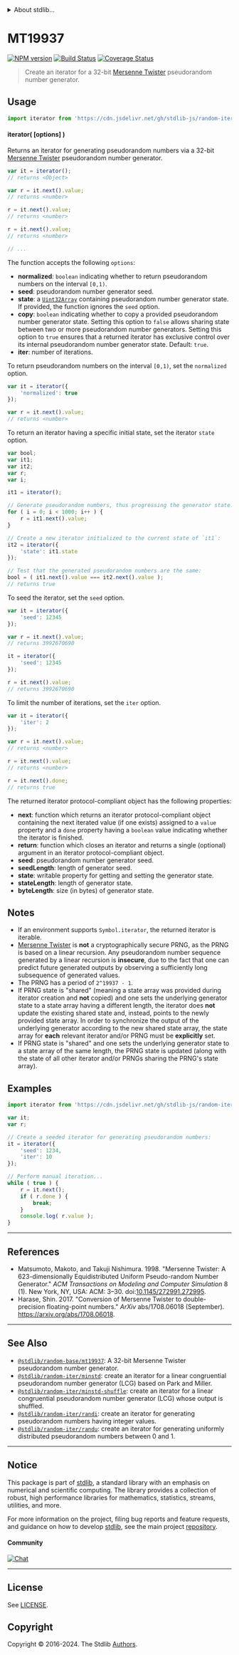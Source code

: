 <!--

@license Apache-2.0

Copyright (c) 2018 The Stdlib Authors.

Licensed under the Apache License, Version 2.0 (the "License");
you may not use this file except in compliance with the License.
You may obtain a copy of the License at

   http://www.apache.org/licenses/LICENSE-2.0

Unless required by applicable law or agreed to in writing, software
distributed under the License is distributed on an "AS IS" BASIS,
WITHOUT WARRANTIES OR CONDITIONS OF ANY KIND, either express or implied.
See the License for the specific language governing permissions and
limitations under the License.

-->


<details>
  <summary>
    About stdlib...
  </summary>
  <p>We believe in a future in which the web is a preferred environment for numerical computation. To help realize this future, we've built stdlib. stdlib is a standard library, with an emphasis on numerical and scientific computation, written in JavaScript (and C) for execution in browsers and in Node.js.</p>
  <p>The library is fully decomposable, being architected in such a way that you can swap out and mix and match APIs and functionality to cater to your exact preferences and use cases.</p>
  <p>When you use stdlib, you can be absolutely certain that you are using the most thorough, rigorous, well-written, studied, documented, tested, measured, and high-quality code out there.</p>
  <p>To join us in bringing numerical computing to the web, get started by checking us out on <a href="https://github.com/stdlib-js/stdlib">GitHub</a>, and please consider <a href="https://opencollective.com/stdlib">financially supporting stdlib</a>. We greatly appreciate your continued support!</p>
</details>

# MT19937

[![NPM version][npm-image]][npm-url] [![Build Status][test-image]][test-url] [![Coverage Status][coverage-image]][coverage-url] <!-- [![dependencies][dependencies-image]][dependencies-url] -->

> Create an iterator for a 32-bit [Mersenne Twister][mersenne-twister] pseudorandom number generator.



<section class="usage">

## Usage

```javascript
import iterator from 'https://cdn.jsdelivr.net/gh/stdlib-js/random-iter-mt19937@deno/mod.js';
```

#### iterator( \[options] )

Returns an iterator for generating pseudorandom numbers via a 32-bit [Mersenne Twister][mersenne-twister] pseudorandom number generator.

```javascript
var it = iterator();
// returns <Object>

var r = it.next().value;
// returns <number>

r = it.next().value;
// returns <number>

r = it.next().value;
// returns <number>

// ...
```

The function accepts the following `options`:

-   **normalized**: `boolean` indicating whether to return pseudorandom numbers on the interval `[0,1)`.
-   **seed**: pseudorandom number generator seed.
-   **state**: a [`Uint32Array`][@stdlib/array/uint32] containing pseudorandom number generator state. If provided, the function ignores the `seed` option.
-   **copy**: `boolean` indicating whether to copy a provided pseudorandom number generator state. Setting this option to `false` allows sharing state between two or more pseudorandom number generators. Setting this option to `true` ensures that a returned iterator has exclusive control over its internal pseudorandom number generator state. Default: `true`.
-   **iter**: number of iterations.

To return pseudorandom numbers on the interval `[0,1)`, set the `normalized` option.

```javascript
var it = iterator({
    'normalized': true
});

var r = it.next().value;
// returns <number>
```

To return an iterator having a specific initial state, set the iterator `state` option.

```javascript
var bool;
var it1;
var it2;
var r;
var i;

it1 = iterator();

// Generate pseudorandom numbers, thus progressing the generator state:
for ( i = 0; i < 1000; i++ ) {
    r = it1.next().value;
}

// Create a new iterator initialized to the current state of `it1`:
it2 = iterator({
    'state': it1.state
});

// Test that the generated pseudorandom numbers are the same:
bool = ( it1.next().value === it2.next().value );
// returns true
```

To seed the iterator, set the `seed` option.

```javascript
var it = iterator({
    'seed': 12345
});

var r = it.next().value;
// returns 3992670690

it = iterator({
    'seed': 12345
});

r = it.next().value;
// returns 3992670690
```

To limit the number of iterations, set the `iter` option.

```javascript
var it = iterator({
    'iter': 2
});

var r = it.next().value;
// returns <number>

r = it.next().value;
// returns <number>

r = it.next().done;
// returns true
```

The returned iterator protocol-compliant object has the following properties:

-   **next**: function which returns an iterator protocol-compliant object containing the next iterated value (if one exists) assigned to a `value` property and a `done` property having a `boolean` value indicating whether the iterator is finished.
-   **return**: function which closes an iterator and returns a single (optional) argument in an iterator protocol-compliant object.
-   **seed**: pseudorandom number generator seed.
-   **seedLength**: length of generator seed.
-   **state**: writable property for getting and setting the generator state.
-   **stateLength**: length of generator state.
-   **byteLength**: size (in bytes) of generator state.

</section>

<!-- /.usage -->

<section class="notes">

## Notes

-   If an environment supports `Symbol.iterator`, the returned iterator is iterable.
-   [Mersenne Twister][mersenne-twister] is **not** a cryptographically secure PRNG, as the PRNG is based on a linear recursion. Any pseudorandom number sequence generated by a linear recursion is **insecure**, due to the fact that one can predict future generated outputs by observing a sufficiently long subsequence of generated values.
-   The PRNG has a period of `2^19937 - 1`.
-   If PRNG state is "shared" (meaning a state array was provided during iterator creation and **not** copied) and one sets the underlying generator state to a state array having a different length, the iterator does **not** update the existing shared state and, instead, points to the newly provided state array. In order to synchronize the output of the underlying generator according to the new shared state array, the state array for **each** relevant iterator and/or PRNG must be **explicitly** set.
-   If PRNG state is "shared" and one sets the underlying generator state to a state array of the same length, the PRNG state is updated (along with the state of all other iterator and/or PRNGs sharing the PRNG's state array).

</section>

<!-- /.notes -->

<section class="examples">

## Examples

<!-- eslint no-undef: "error" -->

```javascript
import iterator from 'https://cdn.jsdelivr.net/gh/stdlib-js/random-iter-mt19937@deno/mod.js';

var it;
var r;

// Create a seeded iterator for generating pseudorandom numbers:
it = iterator({
    'seed': 1234,
    'iter': 10
});

// Perform manual iteration...
while ( true ) {
    r = it.next();
    if ( r.done ) {
        break;
    }
    console.log( r.value );
}
```

</section>

<!-- /.examples -->

* * *

<section class="references">

## References

-   Matsumoto, Makoto, and Takuji Nishimura. 1998. "Mersenne Twister: A 623-dimensionally Equidistributed Uniform Pseudo-random Number Generator." _ACM Transactions on Modeling and Computer Simulation_ 8 (1). New York, NY, USA: ACM: 3–30. doi:[10.1145/272991.272995][@matsumoto:1998a].
-   Harase, Shin. 2017. "Conversion of Mersenne Twister to double-precision floating-point numbers." _ArXiv_ abs/1708.06018 (September). <https://arxiv.org/abs/1708.06018>.

</section>

<!-- /.references -->

<!-- Section for related `stdlib` packages. Do not manually edit this section, as it is automatically populated. -->

<section class="related">

* * *

## See Also

-   <span class="package-name">[`@stdlib/random-base/mt19937`][@stdlib/random/base/mt19937]</span><span class="delimiter">: </span><span class="description">A 32-bit Mersenne Twister pseudorandom number generator.</span>
-   <span class="package-name">[`@stdlib/random-iter/minstd`][@stdlib/random/iter/minstd]</span><span class="delimiter">: </span><span class="description">create an iterator for a linear congruential pseudorandom number generator (LCG) based on Park and Miller.</span>
-   <span class="package-name">[`@stdlib/random-iter/minstd-shuffle`][@stdlib/random/iter/minstd-shuffle]</span><span class="delimiter">: </span><span class="description">create an iterator for a linear congruential pseudorandom number generator (LCG) whose output is shuffled.</span>
-   <span class="package-name">[`@stdlib/random-iter/randi`][@stdlib/random/iter/randi]</span><span class="delimiter">: </span><span class="description">create an iterator for generating pseudorandom numbers having integer values.</span>
-   <span class="package-name">[`@stdlib/random-iter/randu`][@stdlib/random/iter/randu]</span><span class="delimiter">: </span><span class="description">create an iterator for generating uniformly distributed pseudorandom numbers between 0 and 1.</span>

</section>

<!-- /.related -->

<!-- Section for all links. Make sure to keep an empty line after the `section` element and another before the `/section` close. -->


<section class="main-repo" >

* * *

## Notice

This package is part of [stdlib][stdlib], a standard library with an emphasis on numerical and scientific computing. The library provides a collection of robust, high performance libraries for mathematics, statistics, streams, utilities, and more.

For more information on the project, filing bug reports and feature requests, and guidance on how to develop [stdlib][stdlib], see the main project [repository][stdlib].

#### Community

[![Chat][chat-image]][chat-url]

---

## License

See [LICENSE][stdlib-license].


## Copyright

Copyright &copy; 2016-2024. The Stdlib [Authors][stdlib-authors].

</section>

<!-- /.stdlib -->

<!-- Section for all links. Make sure to keep an empty line after the `section` element and another before the `/section` close. -->

<section class="links">

[npm-image]: http://img.shields.io/npm/v/@stdlib/random-iter-mt19937.svg
[npm-url]: https://npmjs.org/package/@stdlib/random-iter-mt19937

[test-image]: https://github.com/stdlib-js/random-iter-mt19937/actions/workflows/test.yml/badge.svg?branch=v0.2.1
[test-url]: https://github.com/stdlib-js/random-iter-mt19937/actions/workflows/test.yml?query=branch:v0.2.1

[coverage-image]: https://img.shields.io/codecov/c/github/stdlib-js/random-iter-mt19937/main.svg
[coverage-url]: https://codecov.io/github/stdlib-js/random-iter-mt19937?branch=main

<!--

[dependencies-image]: https://img.shields.io/david/stdlib-js/random-iter-mt19937.svg
[dependencies-url]: https://david-dm.org/stdlib-js/random-iter-mt19937/main

-->

[chat-image]: https://img.shields.io/gitter/room/stdlib-js/stdlib.svg
[chat-url]: https://app.gitter.im/#/room/#stdlib-js_stdlib:gitter.im

[stdlib]: https://github.com/stdlib-js/stdlib

[stdlib-authors]: https://github.com/stdlib-js/stdlib/graphs/contributors

[umd]: https://github.com/umdjs/umd
[es-module]: https://developer.mozilla.org/en-US/docs/Web/JavaScript/Guide/Modules

[deno-url]: https://github.com/stdlib-js/random-iter-mt19937/tree/deno
[deno-readme]: https://github.com/stdlib-js/random-iter-mt19937/blob/deno/README.md
[umd-url]: https://github.com/stdlib-js/random-iter-mt19937/tree/umd
[umd-readme]: https://github.com/stdlib-js/random-iter-mt19937/blob/umd/README.md
[esm-url]: https://github.com/stdlib-js/random-iter-mt19937/tree/esm
[esm-readme]: https://github.com/stdlib-js/random-iter-mt19937/blob/esm/README.md
[branches-url]: https://github.com/stdlib-js/random-iter-mt19937/blob/main/branches.md

[stdlib-license]: https://raw.githubusercontent.com/stdlib-js/random-iter-mt19937/main/LICENSE

[mersenne-twister]: https://en.wikipedia.org/wiki/Mersenne_Twister

[@matsumoto:1998a]: https://doi.org/10.1145/272991.272995

[@stdlib/array/uint32]: https://github.com/stdlib-js/array-uint32/tree/deno

<!-- <related-links> -->

[@stdlib/random/base/mt19937]: https://github.com/stdlib-js/random-base-mt19937/tree/deno

[@stdlib/random/iter/minstd]: https://github.com/stdlib-js/random-iter-minstd/tree/deno

[@stdlib/random/iter/minstd-shuffle]: https://github.com/stdlib-js/random-iter-minstd-shuffle/tree/deno

[@stdlib/random/iter/randi]: https://github.com/stdlib-js/random-iter-randi/tree/deno

[@stdlib/random/iter/randu]: https://github.com/stdlib-js/random-iter-randu/tree/deno

<!-- </related-links> -->

</section>

<!-- /.links -->
